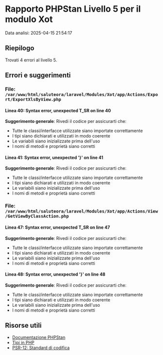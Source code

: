 # Rapporto PHPStan Livello 5 per il modulo Xot

Data analisi: 2025-04-15 21:54:17

## Riepilogo

Trovati 4 errori al livello 5.

## Errori e suggerimenti

### File: `/var/www/html/saluteora/laravel/Modules/Xot/app/Actions/Export/ExportXlsByView.php`

#### Linea 40: Syntax error, unexpected T_SR on line 40

**Suggerimento generale**: Rivedi il codice per assicurarti che:
- Tutte le classi/interfacce utilizzate siano importate correttamente
- I tipi siano dichiarati e utilizzati in modo coerente
- Le variabili siano inizializzate prima dell'uso
- I nomi di metodi e proprietà siano corretti

#### Linea 41: Syntax error, unexpected '}' on line 41

**Suggerimento generale**: Rivedi il codice per assicurarti che:
- Tutte le classi/interfacce utilizzate siano importate correttamente
- I tipi siano dichiarati e utilizzati in modo coerente
- Le variabili siano inizializzate prima dell'uso
- I nomi di metodi e proprietà siano corretti

### File: `/var/www/html/saluteora/laravel/Modules/Xot/app/Actions/View/GetViewByClassAction.php`

#### Linea 47: Syntax error, unexpected T_SR on line 47

**Suggerimento generale**: Rivedi il codice per assicurarti che:
- Tutte le classi/interfacce utilizzate siano importate correttamente
- I tipi siano dichiarati e utilizzati in modo coerente
- Le variabili siano inizializzate prima dell'uso
- I nomi di metodi e proprietà siano corretti

#### Linea 48: Syntax error, unexpected '}' on line 48

**Suggerimento generale**: Rivedi il codice per assicurarti che:
- Tutte le classi/interfacce utilizzate siano importate correttamente
- I tipi siano dichiarati e utilizzati in modo coerente
- Le variabili siano inizializzate prima dell'uso
- I nomi di metodi e proprietà siano corretti

## Risorse utili

- [Documentazione PHPStan](https://phpstan.org/user-guide/getting-started)
- [Tipi in PHP](https://www.php.net/manual/en/language.types.declarations.php)
- [PSR-12: Standard di codifica](https://www.php-fig.org/psr/psr-12/)
